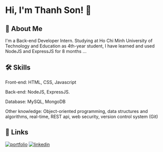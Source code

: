 
# Hi, I'm Thanh Son! 👋


## 🚀 About Me
I'm a Back-end Developer Intern. Studying at Ho Chi Minh University of Technology and Education as 4th-year student, I have learned and used NodeJS and ExpressJS for 8 months ...


## 🛠 Skills

Front-end: HTML, CSS, Javascript

Back-end: NodeJS, ExpressJS.

Database: MySQL, MongoDB

Other knowledge: Object-oriented programming, data structures and algorithms, real-time, REST api, web security, version control system (Git) 


## 🔗 Links
[![portfolio](https://img.shields.io/badge/my_portfolio-000?style=for-the-badge&logo=ko-fi&logoColor=white)](https://katherineoelsner.com/)
[![linkedin](https://img.shields.io/badge/linkedin-0A66C2?style=for-the-badge&logo=linkedin&logoColor=white)](https://www.linkedin.com/)

